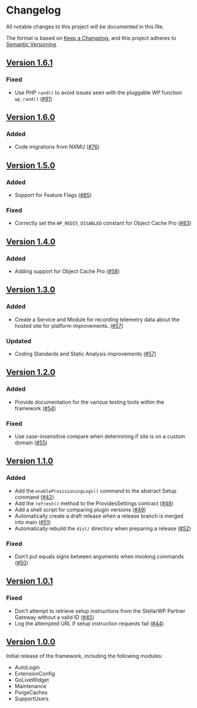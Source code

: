 # Changelog

All notable changes to this project will be documented in this file.

The format is based on [Keep a Changelog](https://keepachangelog.com/en/1.0.0/), and this project adheres to [Semantic Versioning](https://semver.org/spec/v2.0.0.html).

## [Version 1.6.1]

### Fixed

* Use PHP `rand()` to avoid issues seen with the pluggable WP function `wp_rand()` ([#91])

## [Version 1.6.0]

### Added

* Code migrations from NXMU ([#76])

## [Version 1.5.0]

### Added

* Support for Feature Flags ([#85])

### Fixed

* Correctly set the `WP_REDIS_DISABLED` constant for Object Cache Pro ([#83])

## [Version 1.4.0]

### Added

* Adding support for Object Cache Pro ([#58])

## [Version 1.3.0]

### Added

* Create a Service and Module for recording telemetry data about the hosted site for platform improvements. ([#57]) 

### Updated

* Coding Standards and Static Analysis improvements ([#57])

## [Version 1.2.0]

### Added

* Provide documentation for the various testing tools within the framework ([#54])

### Fixed

* Use case-insensitive compare when determining if site is on a custom domain ([#55])

## [Version 1.1.0]

### Added

* Add the `enableProvisioningLogs()` command to the abstract Setup command ([#42])
* Add the `refresh()` method to the ProvidesSettings contract ([#48])
* Add a shell script for comparing plugin versions ([#49])
* Automatically create a draft release when a release branch is merged into main ([#51])
* Automatically rebuild the `dist/` directory when preparing a release ([#52])

### Fixed

* Don't put equals signs between arguments when invoking commands ([#50])

## [Version 1.0.1]

### Fixed

* Don't attempt to retrieve setup instructions from the StellarWP Partner Gateway without a valid ID ([#45])
* Log the attempted URL if setup instruction requests fail ([#44])

## [Version 1.0.0]

Initial release of the framework, including the following modules:

* AutoLogin
* ExtensionConfig
* GoLiveWidget
* Maintenance
* PurgeCaches
* SupportUsers

[Unreleased]: https://github.com/stellarwp/plugin-framework/compare/main...develop
[Version 1.0.0]: https://github.com/stellarwp/plugin-framework/releases/tag/v1.0.0
[Version 1.0.1]: https://github.com/stellarwp/plugin-framework/releases/tag/v1.0.1
[Version 1.1.0]: https://github.com/stellarwp/plugin-framework/releases/tag/v1.1.0
[Version 1.2.0]: https://github.com/stellarwp/plugin-framework/releases/tag/v1.2.0
[Version 1.3.0]: https://github.com/stellarwp/plugin-framework/releases/tag/v1.3.0
[Version 1.4.0]: https://github.com/stellarwp/plugin-framework/releases/tag/v1.4.0
[Version 1.5.0]: https://github.com/stellarwp/plugin-framework/releases/tag/v1.5.0
[Version 1.6.0]: https://github.com/stellarwp/plugin-framework/releases/tag/v1.6.0
[Version 1.6.1]: https://github.com/stellarwp/plugin-framework/releases/tag/v1.6.1
[#42]: https://github.com/stellarwp/plugin-framework/pull/42
[#44]: https://github.com/stellarwp/plugin-framework/pull/44
[#45]: https://github.com/stellarwp/plugin-framework/pull/45
[#48]: https://github.com/stellarwp/plugin-framework/pull/48
[#49]: https://github.com/stellarwp/plugin-framework/pull/49
[#50]: https://github.com/stellarwp/plugin-framework/pull/50
[#51]: https://github.com/stellarwp/plugin-framework/pull/51
[#52]: https://github.com/stellarwp/plugin-framework/pull/52
[#54]: https://github.com/stellarwp/plugin-framework/pull/54
[#55]: https://github.com/stellarwp/plugin-framework/pull/55
[#57]: https://github.com/stellarwp/plugin-framework/pull/57
[#58]: https://github.com/stellarwp/plugin-framework/pull/58
[#76]: https://github.com/stellarwp/plugin-framework/pull/76
[#83]: https://github.com/stellarwp/plugin-framework/pull/83
[#85]: https://github.com/stellarwp/plugin-framework/pull/85
[#91]: https://github.com/stellarwp/plugin-framework/pull/91
